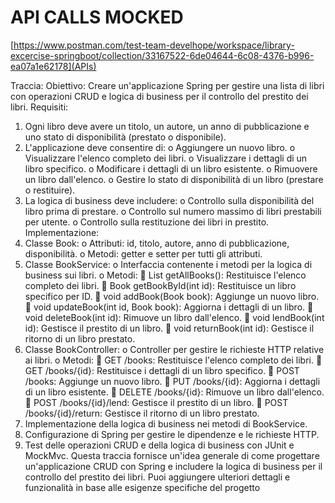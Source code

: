 # API CALLS MOCKED
[https://www.postman.com/test-team-develhope/workspace/library-excercise-springboot/collection/33167522-6de04644-6c08-4376-b996-ea07a1e62178](APIs)

Traccia:
Obiettivo: Creare un'applicazione Spring per gestire una lista di libri con operazioni CRUD e 
logica di business per il controllo del prestito dei libri.
Requisiti:
1. Ogni libro deve avere un titolo, un autore, un anno di pubblicazione e uno stato di 
disponibilità (prestato o disponibile).
2. L'applicazione deve consentire di:
o Aggiungere un nuovo libro.
o Visualizzare l'elenco completo dei libri.
o Visualizzare i dettagli di un libro specifico.
o Modificare i dettagli di un libro esistente.
o Rimuovere un libro dall'elenco.
o Gestire lo stato di disponibilità di un libro (prestare o restituire).
3. La logica di business deve includere:
o Controllo sulla disponibilità del libro prima di prestare.
o Controllo sul numero massimo di libri prestabili per utente.
o Controllo sulla restituzione dei libri in prestito.
Implementazione:
1. Classe Book:
o Attributi: id, titolo, autore, anno di pubblicazione, disponibilità.
o Metodi: getter e setter per tutti gli attributi.
2. Classe BookService:
o Interfaccia contenente i metodi per la logica di business sui libri.
o Metodi:
 List<Book> getAllBooks(): Restituisce l'elenco completo dei libri.
 Book getBookById(int id): Restituisce un libro specifico per ID.
 void addBook(Book book): Aggiunge un nuovo libro.
 void updateBook(int id, Book book): Aggiorna i dettagli di un libro.
 void deleteBook(int id): Rimuove un libro dall'elenco.
 void lendBook(int id): Gestisce il prestito di un libro.
 void returnBook(int id): Gestisce il ritorno di un libro prestato.
3. Classe BookController:
o Controller per gestire le richieste HTTP relative ai libri.
o Metodi:
 GET /books: Restituisce l'elenco completo dei libri.
 GET /books/{id}: Restituisce i dettagli di un libro specifico.
 POST /books: Aggiunge un nuovo libro.
 PUT /books/{id}: Aggiorna i dettagli di un libro esistente.
 DELETE /books/{id}: Rimuove un libro dall'elenco.
 POST /books/{id}/lend: Gestisce il prestito di un libro.
 POST /books/{id}/return: Gestisce il ritorno di un libro prestato.
4. Implementazione della logica di business nei metodi di BookService.
5. Configurazione di Spring per gestire le dipendenze e le richieste HTTP.
6. Test delle operazioni CRUD e della logica di business con JUnit e MockMvc.
Questa traccia fornisce un'idea generale di come progettare un'applicazione CRUD con Spring e 
includere la logica di business per il controllo del prestito dei libri. Puoi aggiungere ulteriori dettagli 
e funzionalità in base alle esigenze specifiche del progetto
